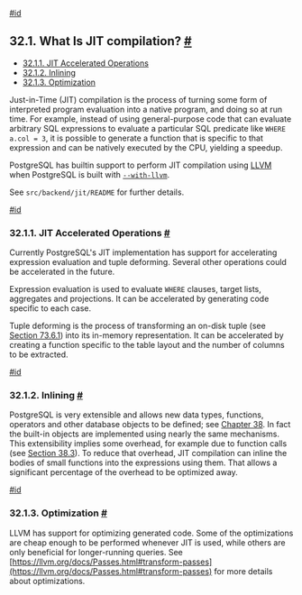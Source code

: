 [#id](#JIT-REASON)

## 32.1. What Is JIT compilation? [#](#JIT-REASON)

  * [32.1.1. JIT Accelerated Operations](jit-reason#JIT-ACCELERATED-OPERATIONS)
  * [32.1.2. Inlining](jit-reason#JIT-INLINING)
  * [32.1.3. Optimization](jit-reason#JIT-OPTIMIZATION)

Just-in-Time (JIT) compilation is the process of turning some form of interpreted program evaluation into a native program, and doing so at run time. For example, instead of using general-purpose code that can evaluate arbitrary SQL expressions to evaluate a particular SQL predicate like `WHERE a.col = 3`, it is possible to generate a function that is specific to that expression and can be natively executed by the CPU, yielding a speedup.

PostgreSQL has builtin support to perform JIT compilation using [LLVM](https://llvm.org/) when PostgreSQL is built with [`--with-llvm`](install-make#CONFIGURE-WITH-LLVM).

See `src/backend/jit/README` for further details.

[#id](#JIT-ACCELERATED-OPERATIONS)

### 32.1.1. JIT Accelerated Operations [#](#JIT-ACCELERATED-OPERATIONS)

Currently PostgreSQL's JIT implementation has support for accelerating expression evaluation and tuple deforming. Several other operations could be accelerated in the future.

Expression evaluation is used to evaluate `WHERE` clauses, target lists, aggregates and projections. It can be accelerated by generating code specific to each case.

Tuple deforming is the process of transforming an on-disk tuple (see [Section 73.6.1](storage-page-layout#STORAGE-TUPLE-LAYOUT)) into its in-memory representation. It can be accelerated by creating a function specific to the table layout and the number of columns to be extracted.

[#id](#JIT-INLINING)

### 32.1.2. Inlining [#](#JIT-INLINING)

PostgreSQL is very extensible and allows new data types, functions, operators and other database objects to be defined; see [Chapter 38](extend). In fact the built-in objects are implemented using nearly the same mechanisms. This extensibility implies some overhead, for example due to function calls (see [Section 38.3](xfunc)). To reduce that overhead, JIT compilation can inline the bodies of small functions into the expressions using them. That allows a significant percentage of the overhead to be optimized away.

[#id](#JIT-OPTIMIZATION)

### 32.1.3. Optimization [#](#JIT-OPTIMIZATION)

LLVM has support for optimizing generated code. Some of the optimizations are cheap enough to be performed whenever JIT is used, while others are only beneficial for longer-running queries. See [https://llvm.org/docs/Passes.html#transform-passes](https://llvm.org/docs/Passes.html#transform-passes) for more details about optimizations.